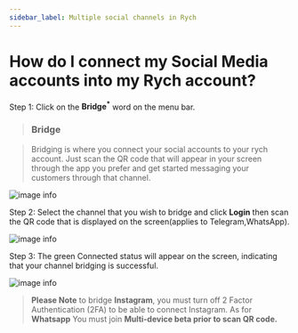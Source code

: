 ```yaml
---
sidebar_label: Multiple social channels in Rych
---
```


# How do I connect my Social Media accounts into my Rych account?

Step 1: Click on the **Bridge<sup>\*</sup>** word on the menu bar.

> ### Bridge

> Bridging is where you connect your social accounts to your rych account. Just scan the QR code that will appear in your screen through the app you prefer and get started messaging your customers through that channel.

![image info](../../../static/img/q3/step1.jpg)

Step 2: Select the channel that you wish to bridge and click **Login** then scan the QR code that is displayed on the screen(applies to Telegram,WhatsApp).

![image info](../../../static/img/q3/step2.jpg)

Step 3: The green Connected status will appear on the screen, indicating that your channel bridging is successful.

![image info](../../../static/img/q3/step3.jpg)

> **Please Note** 
to bridge **Instagram**, you must turn off 2 Factor Authentication (2FA) to be able to connect Instagram. As for **Whatsapp** You must join **Multi-device beta prior to scan QR code.**
